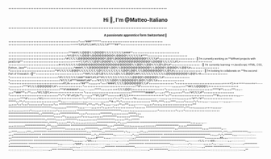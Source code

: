 <span style="font-size: 5px;">
+++++++++++++++++++++++++++++++++++++++++++++++++++++++++++++++++++++++++++++++++++++++++++++++     <h1 align="center">Hi 👋, I'm @Matteo-Italiano</h1>
+++++++++++++++++++++++++++++++++++++++++++++++++++++++++++++++++++++++++++++++++++++++++++++++     <h3 align="center">A passionate apprentice form Switzerland 📍</h3>
++++++++++++++++++++++++++++++++++++++++++*+++*###********+++++++++++++++++++++++++++++++++++++     
++++++++++++++++++++++++++++++++++++++++**%#%#%%##%%%%%#*****##**++++++++++++++++++++++++++++++     <p align="left"> <a href="https://twitter.com/" target="blank"><img src="https://img.shields.io/twitter/follow/?logo=twitter&style=for-the-badge" alt="" /></a> </p>
++++++++++++++++++++++++++++++++++++***###%%@@@%%@@@@%%%%%%%%####**++++++++++++++++++++++++++++     
+++++++++++++++++++++++++++++++++++*#%@%%%@@@%@@@@@@@@@%@@@@%%%%%%#****++++++++++++++++++++++++     
++++++++++++++++++++++++++++++++++*#%%%%@@@@@@@@@@@%@@%@@@@@@@@@@@@@%%%%#*+++++++++++++++++++++    - 🔭 I’m currently working on **diffrent projects with javaScript** 
+++++++++++++++++++++++++++++++***%%#%%%@@%@@@@%%%@@@@@@@@@@@@@%@@@@%%%%%#%*+++++++++++++++++++     
++++++++++++++++++++++++++++++#**%%%%%%@@@@@@@@@@@@@@@@@@@@@@%%@@%%@@%%%@%@%#*+++++++++++++++++     - 🌱 I’m currently learning **JavaScript, HTML, CSS, Python, Java**
++++++++++++++++++++++++++++*####%%%@@@@@@@@%@@%%@@@@@@@@@@@@%%@@@@%@@@@%%@@%#+++++++++++++++++     
*+++++++++++++++++++++++++++**#%%%%%@@@%%%%%%%%@%%%%%%%%%@@%@@%%%@@@@@@@@%%@%#+++++++++++++++++     - 👯 I’m looking to collaborate on **the second Part of Firewatch 🔥🌲**
++++++++++++++++++++++++++++**##%%%@%@%%%%%@%%%@@@%##%%%%%%%%%%%@@@@@@@@@%@@%*#++++++++++++++++     
*+++++++++++++++++++++++++++++*#%%%%%%%###**###%#%#**#%%%%%%%%%%%%@@@@%@@@@@%%#*+++++++++++++++     
*++++++++++++++++++++++++++++++*#%%%#****#####%##*+++*#%%%%%@@%%@@@@@@%@@%%@%%#++++++++++++++++     
*++++++++++++++++++++++++++++++++#%#+++++++*##***+====++*+++*####%%%%@@@@@@@%%#*+++++++++++++++     
*++++++++++++++++++++++++++++++++*%*++====++++*+=------======++****#%%%@@@@@@%#*+++++++++++++++     
*+++++++++++++++++++++++++++++++**#*+++++++++==-----------=====+++**##%%@@@@%*+++++++++++++++++     
*++++++++++++++++++++++++++++++***#*#######*+==-----=++*****++++++++**%%%@@%*++++++++++++++++++     
*++++++++++++++++++++++++++++*****#**+++++***++=--==+**###***++**++++*#%%@%**++++++++++++++++++     
*++++++++++++++++++++++++++++***********#####*=---=++***++==++++**+++*#%%%#**++++++++++++++++++     
*+++++++++++++++++++++++++++++**+**+*#*+#%#+**=---==+***#%%#***+++++++#%%%***+++++++++++++++++*     
*++**+++++++++++++++++++++++++***#+=+++++++++==---=====++****#*++++++*#%*++++++++++++++++++++++     
*++***++++++++++++++*+++**++++++*#+===========----====-==++++======++*#**+*#**+++++++++++++++++     
******++**+*++++++++++++++++++++**+==-----====----===-----------===++**#++**+*+++++++++++++++++     
*****+****++++****+++++*+++++*+*+++===---====-----====----------==+++*++*+++*++++++++*++++++*++     
**********************+***++**++**+===---==+**++***====--------===++*++++=++++++++++++++++++***     
**********************************++=======*********+===------===+++*+==+++*++++++++++++*++++++     
******************************+***+++=======++++=====-==+======++++*++===++++++++++*+++++++++++     
***********************************++++++===============+*++++++++++*+=++*+++++++++++++++++++++     
************************++*********++++***************++++*++++++++*********++++++++++******+++     
************************************+++++**+=======++*++++==++++++***********++++++++*******+++     
*****************************+*******++++++*********++====++++++**************++++++***++******     
*******************************+******++++++***+*+++====+++++++***************+**++++**********     
****************************************+++===-=---===+++++++****************+***++++**********     
*****************************++++********++++========+++++++******************+++++************     
******************************+++***********++++++++++++**********+=+******++++****************     
*****************************++*******************++++**********=---=+****++++++***++**********     
*******************************+++********++***************+*+=------=+**+++*******************     
***************************************+***+++************+=----------=++**********************     
***************************************++*++***********+=------::::----=*+++*******************     
*************************************++==+*+*+******+==------------::---++*********************     
*************************************++===+#*****+===-----------:::::-----=+*******************     
***********************************+========##===-------------:::::::-------+******************     
*******************************+=====--=*##+++----------::::::::::-=-:::::----+****************     
****************************+=--------*%%+=+*##+-:::::::::::::::==--::::-:------+**************     
***********************+==---------=*###*=--=++++++-:::::::::-==-::::::--:::-----=+************     
********************+=------------+*+----------===++*+=::::==-:::::::::::::::-------+**********     
*****************+=---------------------::::::-------=+++==-::::::::::::::::::--::---=+********     
***************=----------------------::::::::::::::::----::::::::::::-:::-::::::::----=+******     
*************+-------------------------:::::::::::::::::::::::::::::::::::-:::::::::-----=+****     
************=-------:-------------------------::-::::::::::::::::::::::::::::::::::::------=***     
***********=--------:-----------------------::--::::::::::::::::::::::::::::::::::::::::----=**
<span/>
